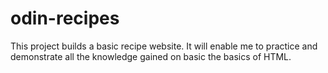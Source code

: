 # odin-recipes
This project builds a basic recipe website.
It will enable me to practice and demonstrate all the knowledge gained on basic the basics of HTML.